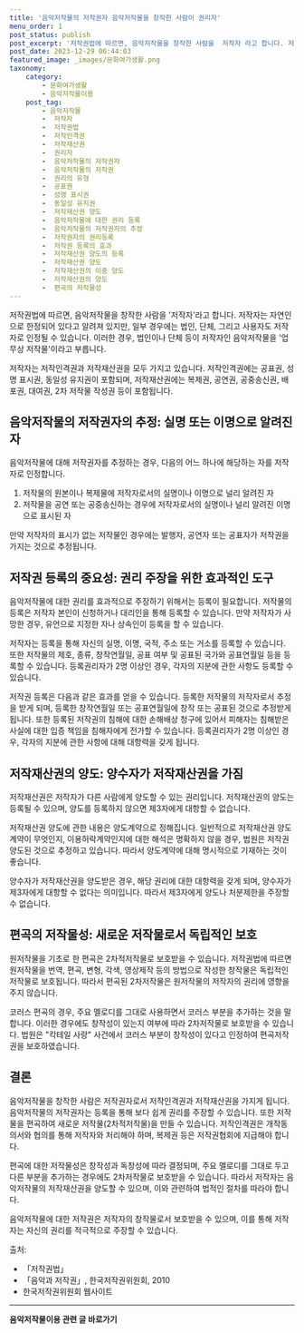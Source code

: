 ```yaml
---
title: '음악저작물의 저작권자 음악저작물을 창작한 사람이 권리자'
menu_order: 1
post_status: publish
post_excerpt: '저작권법에 따르면, 음악저작물을 창작한 사람을  저작자 라고 합니다. 저작자는 자연인으로 한정되어 있다고 알려져 있지만, 일부 경우에는 법인, 단체, 그리고 사용자도 저작자로 인정될 수 있습니다. 이러한 경우, 법인이나 단체 등이 저작자인 음악저작물을  업무상 저작물 이라고 부릅니다.'
post_date: 2023-12-29 06:44:03
featured_image: _images/문화여가생활.png
taxonomy:
    category:
        - 문화여가생활
        - 음악저작물이용
    post_tag:
        - 음악저작물
        -  저작자
        -  저작권법
        -  저작인격권
        -  저작재산권
        -  권리자
        -  음악저작물의 저작권자
        -  음악저작물의 저작권
        -  권리의 유형
        -  공표권
        -  성명 표시권
        -  동일성 유지권
        -  저작재산권 양도
        -  음악저작물에 대한 권리 등록
        -  음악저작물의 저작권자의 추정
        -  저작권자의 권리등록
        -  저작권 등록의 효과
        -  저작재산권 양도의 등록
        -  저작재산권 양도
        -  저작재산권의 이중 양도
        -  저작재산권의 양도
        -  편곡의 저작물성
---
```



저작권법에 따르면, 음악저작물을 창작한 사람을 '저작자'라고 합니다. 저작자는 자연인으로 한정되어 있다고 알려져 있지만, 일부 경우에는 법인, 단체, 그리고 사용자도 저작자로 인정될 수 있습니다. 이러한 경우, 법인이나 단체 등이 저작자인 음악저작물을 '업무상 저작물'이라고 부릅니다.

저작자는 저작인격권과 저작재산권을 모두 가지고 있습니다. 저작인격권에는 공표권, 성명 표시권, 동일성 유지권이 포함되며, 저작재산권에는 복제권, 공연권, 공중송신권, 배포권, 대여권, 2차 저작물 작성권 등이 포함됩니다.

## 음악저작물의 저작권자의 추정: 실명 또는 이명으로 알려진 자

음악저작물에 대해 저작권자를 추정하는 경우, 다음의 어느 하나에 해당하는 자를 저작자로 인정합니다.

1. 저작물의 원본이나 복제물에 저작자로서의 실명이나 이명으로 널리 알려진 자
2. 저작물을 공연 또는 공중송신하는 경우에 저작자로서의 실명이나 널리 알려진 이명으로 표시된 자

만약 저작자의 표시가 없는 저작물인 경우에는 발행자, 공연자 또는 공표자가 저작권을 가지는 것으로 추정됩니다.

## 저작권 등록의 중요성: 권리 주장을 위한 효과적인 도구

음악저작물에 대한 권리를 효과적으로 주장하기 위해서는 등록이 필요합니다. 저작물의 등록은 저작자 본인이 신청하거나 대리인을 통해 등록할 수 있습니다. 만약 저작자가 사망한 경우, 유언으로 지정한 자나 상속인이 등록을 할 수 있습니다.

저작자는 등록을 통해 자신의 실명, 이명, 국적, 주소 또는 거소를 등록할 수 있습니다. 또한 저작물의 제호, 종류, 창작연월일, 공표 여부 및 공표된 국가와 공표연월일 등을 등록할 수 있습니다. 등록권리자가 2명 이상인 경우, 각자의 지분에 관한 사항도 등록할 수 있습니다.

저작권 등록은 다음과 같은 효과를 얻을 수 있습니다. 등록한 저작물의 저작자로서 추정을 받게 되며, 등록한 창작연월일 또는 공표연월일에 창작 또는 공표된 것으로 추정받게 됩니다. 또한 등록된 저작권의 침해에 대한 손해배상 청구에 있어서 피해자는 침해받은 사실에 대한 입증 책임을 침해자에게 전가할 수 있습니다. 등록권리자가 2명 이상인 경우, 각자의 지분에 관한 사항에 대해 대항력을 갖게 됩니다.

## 저작재산권의 양도: 양수자가 저작재산권을 가짐

저작재산권은 저작자가 다른 사람에게 양도할 수 있는 권리입니다. 저작재산권의 양도는 등록될 수 있으며, 양도를 등록하지 않으면 제3자에게 대항할 수 없습니다.

저작재산권 양도에 관한 내용은 양도계약으로 정해집니다. 일반적으로 저작재산권 양도계약이 무엇인지, 이용허락계약인지에 대한 해석은 명확하지 않을 경우, 법원은 저작권 양도된 것으로 추정하고 있습니다. 따라서 양도계약에 대해 명시적으로 기재하는 것이 좋습니다.

양수자가 저작재산권을 양도받은 경우, 해당 권리에 대한 대항력을 갖게 되며, 양수자가 제3자에게 대항할 수 없다는 의미입니다. 따라서 제3자에게 양도나 처분제한을 주장할 수 없습니다.

## 편곡의 저작물성: 새로운 저작물로서 독립적인 보호

원저작물을 기초로 한 편곡은 2차적저작물로 보호받을 수 있습니다. 저작권법에 따르면 원저작물을 번역, 편곡, 변형, 각색, 영상제작 등의 방법으로 작성한 창작물은 독립적인 저작물로 보호됩니다. 따라서 편곡된 2차저작물은 원저작물의 저작자의 권리에 영향을 주지 않습니다.

코러스 편곡의 경우, 주요 멜로디를 그대로 사용하면서 코러스 부분을 추가하는 것을 말합니다. 이러한 경우에도 창작성이 있는지 여부에 따라 2차저작물로 보호받을 수 있습니다. 법원은 "칵테일 사랑" 사건에서 코러스 부분이 창작성이 있다고 인정하여 편곡저작권을 보호하였습니다.

## 결론


음악저작물을 창작한 사람은 저작권자로서 저작인격권과 저작재산권을 가지게 됩니다. 음악저작물의 저작권자는 등록을 통해 보다 쉽게 권리를 주장할 수 있습니다. 또한 저작물을 편곡하여 새로운 저작물(2차적저작물)을 만들 수 있습니다. 저작인격권은 개작동의서와 협의를 통해 저작자와 처리해야 하며, 복제권 등은 저작권협회에 지급해야 합니다.

편곡에 대한 저작물성은 창작성과 독창성에 따라 결정되며, 주요 멜로디를 그대로 두고 다른 부분을 추가하는 경우에도 2차저작물로 보호받을 수 있습니다. 따라서 저작자는 음악저작물의 저작재산권을 양도할 수 있으며, 이와 관련하여 법적인 절차를 따라야 합니다.

음악저작물에 대한 저작권은 저작자의 창작물로서 보호받을 수 있으며, 이를 통해 저작자는 자신의 권리를 적극적으로 주장할 수 있습니다.

출처:
- 「저작권법」
- 「음악과 저작권」, 한국저작권위원회, 2010
- 한국저작권위원회 웹사이트
<!-- wp:separator -->
<hr class="wp-block-separator has-alpha-channel-opacity"/>
<!-- /wp:separator -->

<!-- wp:group {"backgroundColor":"base","layout":{"type":"constrained"}} -->
<div class="wp-block-group has-base-background-color has-background"><!-- wp:paragraph {"align":"center","fontSize":"medium"} -->
<p class="has-text-align-center has-large-font-size"><strong>음악저작물이용 관련 글 바로가기</strong></p>
<!-- /wp:paragraph -->


<!-- wp:latest-posts
{"categories":[{"id":15931,"count":19,"description":"","link":"https://uknowlaw.com/category/%ec%9d%8c%ec%95%85%ec%a0%80%ec%9e%91%eb%ac%bc%ec%9d%b4%ec%9a%a9/","name":"음악저작물이용","slug":"음악저작물이용","taxonomy":"category","parent":0,"meta":[],"_links":{"self":[{"href":"https://uknowlaw.com/wp-json/wp/v2/categories/15931"}],"collection":[{"href":"https://uknowlaw.com/wp-json/wp/v2/categories"}],"about":[{"href":"https://uknowlaw.com/wp-json/wp/v2/taxonomies/category"}],"wp:post_type":[{"href":"https://uknowlaw.com/wp-json/wp/v2/posts?categories=15931"}],"curies":[{"name":"wp","href":"https://api.w.org/{rel}","templated":true}]}}],"postsToShow":100,"excerptLength":28,"postLayout":"grid","columns":2,"featuredImageAlign":"left","featuredImageSizeSlug":"large","fontSize":"small"} /--></div>
<!-- /wp:group -->